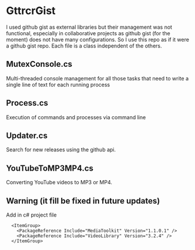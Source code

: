 # GttrcrGist

I used github gist as external libraries but their management was not functional, especially in collaborative projects as github gist (for the moment) does not have many configurations. So I use this repo as if it were a github gist repo. Each file is a class independent of the others.

## MutexConsole.cs
Multi-threaded console management for all those tasks that need to write a single line of text for each running process

## Process.cs
Execution of commands and processes via command line

## Updater.cs
Search for new releases using the github api.

## YouTubeToMP3MP4.cs
Converting YouTube videos to MP3 or MP4.

## Warning (it fill be fixed in future updates)
Add in c# project file
```
  <ItemGroup>
    <PackageReference Include="MediaToolkit" Version="1.1.0.1" />
    <PackageReference Include="VideoLibrary" Version="3.2.4" />
  </ItemGroup>
```